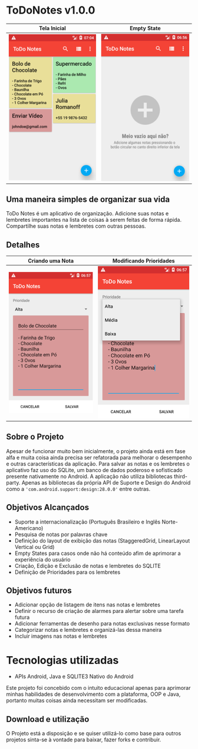 # ToDoNotes v1.0.0
| Tela Inicial             |  Empty State             | 
:-------------------------:|:-------------------------:
![Tela inicial](https://raw.githubusercontent.com/eduardowgmendes/ToDoNotes/master/assets/images/initial-screen.png) | ![Sem conteúdo](https://raw.githubusercontent.com/eduardowgmendes/ToDoNotes/master/assets/images/empty-state-screen.png)


## Uma maneira simples de organizar sua vida
ToDo Notes é um aplicativo de organização. Adicione suas notas e lembretes importantes na lista de coisas à serem feitas de forma rápida. Compartilhe suas notas e lembretes com outras pessoas. 

## Detalhes


Criando uma Nota           |  Modificando Prioridades | 
:-------------------------:|:-------------------------:
![Criando uma nota](https://raw.githubusercontent.com/eduardowgmendes/ToDoNotes/master/assets/images/editing-a-note.png) | ![Modificando prioridades](https://raw.githubusercontent.com/eduardowgmendes/ToDoNotes/master/assets/images/giving-a-priority-to-a-note.png)

## Sobre o Projeto 
Apesar de funcionar muito bem inicialmente, o projeto ainda está em fase alfa e muita coisa ainda precisa ser refatorada para melhorar o desempenho e outras características da aplicação. Para salvar as notas e os lembretes o aplicativo faz uso do SQLite, um banco de dados poderoso e sofisticado presente nativamente no Android.
A aplicação não utiliza bibliotecas third-party. Apenas as bibliotecas da própria API de Suporte e Design do Android como a ```'com.android.support:design:28.0.0'``` entre outras.

## Objetivos Alcançados
- Suporte a internacionalização (Português Brasileiro e Inglês Norte-Americano)
- Pesquisa de notas por palavras chave
- Definição do layout de exibição das notas (StaggeredGrid, LinearLayout Vertical ou Grid)
- Empty States para casos onde não há conteúdo afim de aprimorar a experiência do usuário 
- Criação, Edição e Exclusão de notas e lembretes do SQLITE
- Definição de Prioridades para os lembretes

## Objetivos futuros 
- Adicionar opção de listagem de itens nas notas e lembretes 
- Definir o recurso de criação de alarmes para alertar sobre uma tarefa futura
- Adicionar ferramentas de desenho para notas exclusivas nesse formato 
- Categorizar notas e lembretes e organizá-las dessa maneira 
- Incluir imagens nas notas e lembretes

# Tecnologias utilizadas
- APIs Android, Java e SQLITE3 Nativo do Android

Este projeto foi concebido com o intuito educacional apenas para aprimorar minhas habilidades de desenvolvimento com a plataforma, OOP e Java, portanto muitas coisas ainda necessitam ser modificadas. 

## Download e utilização  
O Projeto está a disposição e se quiser utilizá-lo como base para outros projetos sinta-se à vontade para baixar, fazer forks e contribuir.
